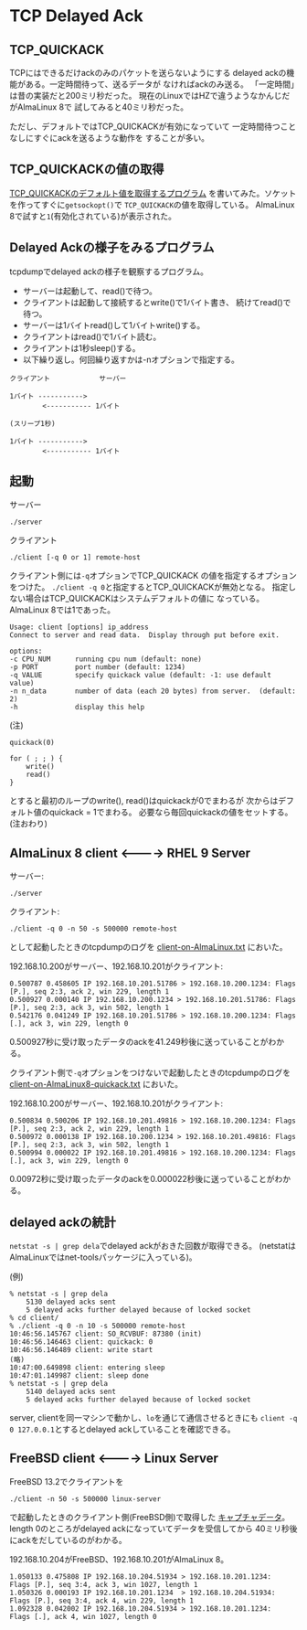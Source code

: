 # TCP Delayed Ack

## TCP_QUICKACK

TCPにはできるだけackのみのパケットを送らないようにする
delayed ackの機能がある。一定時間待って、送るデータが
なければackのみ送る。
「一定時間」は昔の実装だと200ミリ秒だった。
現在のLinuxではHZで違うようなかんじだがAlmaLinux 8で
試してみると40ミリ秒だった。

ただし、デフォルトではTCP_QUICKACKが有効になっていて
一定時間待つことなしにすぐにackを送るような動作を
することが多い。

## TCP_QUICKACKの値の取得

[TCP_QUICKACKのデフォルト値を取得するプログラム](quickack-default-value/)
を書いてみた。ソケットを作ってすぐに``getsockopt()``で
``TCP_QUICKACK``の値を取得している。
AlmaLinux 8で試すと``1``(有効化されている)が表示された。

## Delayed Ackの様子をみるプログラム

tcpdumpでdelayed ackの様子を観察するプログラム。

- サーバーは起動して、read()で待つ。
- クライアントは起動して接続するとwrite()で1バイト書き、
  続けてread()で待つ。
- サーバーは1バイトread()して1バイトwrite()する。
- クライアントはread()で1バイト読む。
- クライアントは1秒sleep()する。
- 以下繰り返し。何回繰り返すかは-nオプションで指定する。

```
クライアント            サーバー

1バイト ----------->
        <----------- 1バイト

(スリープ1秒)

1バイト ----------->
        <----------- 1バイト
```

## 起動

サーバー
```
./server
```

クライアント

```
./client [-q 0 or 1] remote-host
```

クライアント側には``-q``オプションでTCP_QUICKACK
の値を指定するオプションをつけた。
``./client -q 0``と指定するとTCP_QUICKACKが無効となる。
指定しない場合はTCP_QUICKACKはシステムデフォルトの値に
なっている。AlmaLinux 8では1であった。

```
Usage: client [options] ip_address
Connect to server and read data.  Display through put before exit.

options:
-c CPU_NUM      running cpu num (default: none)
-p PORT         port number (default: 1234)
-q VALUE        specify quickack value (default: -1: use default value)
-n n_data       number of data (each 20 bytes) from server.  (default: 2)
-h              display this help
```

(注)
```
quickack(0)

for ( ; ; ) {
    write()
    read()
}
```
とすると最初のループのwrite(), read()はquickackが0でまわるが
次からはデフォルト値のquickack = 1でまわる。
必要なら毎回quickackの値をセットする。(注おわり)

## AlmaLinux 8 client <----> RHEL 9 Server

サーバー:
```
./server
```

クライアント:
```
./client -q 0 -n 50 -s 500000 remote-host
```
として起動したときのtcpdumpのログを
[client-on-AlmaLinux.txt](client-on-AlmaLinux.txt)
においた。

192.168.10.200がサーバー、192.168.10.201がクライアント:
```
0.500787 0.458605 IP 192.168.10.201.51786 > 192.168.10.200.1234: Flags [P.], seq 2:3, ack 2, win 229, length 1
0.500927 0.000140 IP 192.168.10.200.1234 > 192.168.10.201.51786: Flags [P.], seq 2:3, ack 3, win 502, length 1
0.542176 0.041249 IP 192.168.10.201.51786 > 192.168.10.200.1234: Flags [.], ack 3, win 229, length 0
```
0.500927秒に受け取ったデータのackを41.249秒後に送っていることがわかる。

クライアント側で``-q``オプションをつけないで起動したときのtcpdumpのログを
[client-on-AlmaLinux8-quickack.txt](client-on-AlmaLinux8-quickack.txt)
においた。

192.168.10.200がサーバー、192.168.10.201がクライアント:
```
0.500834 0.500206 IP 192.168.10.201.49816 > 192.168.10.200.1234: Flags [P.], seq 2:3, ack 2, win 229, length 1
0.500972 0.000138 IP 192.168.10.200.1234 > 192.168.10.201.49816: Flags [P.], seq 2:3, ack 3, win 502, length 1
0.500994 0.000022 IP 192.168.10.201.49816 > 192.168.10.200.1234: Flags [.], ack 3, win 229, length 0
```
0.00972秒に受け取ったデータのackを0.000022秒後に送っていることがわかる。

## delayed ackの統計

``netstat -s | grep dela``でdelayed ackがおきた回数が取得できる。
(netstatはAlmaLinuxではnet-toolsパッケージに入っている)。

(例)
```
% netstat -s | grep dela
    5130 delayed acks sent
    5 delayed acks further delayed because of locked socket
% cd client/
% ./client -q 0 -n 10 -s 500000 remote-host
10:46:56.145767 client: SO_RCVBUF: 87380 (init)
10:46:56.146463 client: quickack: 0
10:46:56.146489 client: write start
(略)
10:47:00.649898 client: entering sleep
10:47:01.149987 client: sleep done
% netstat -s | grep dela
    5140 delayed acks sent
    5 delayed acks further delayed because of locked socket
```

server, clientを同一マシンで動かし、``lo``を通じて通信させるときにも
``client -q 0 127.0.0.1``とするとdelayed ackしていることを確認できる。

## FreeBSD client <----> Linux Server

FreeBSD 13.2でクライアントを

```
./client -n 50 -s 500000 linux-server
```

で起動したときのクライアント側(FreeBSD側)で取得した
[キャプチャデータ](client-on-FreeBSD.txt)。
length 0のところがdelayed ackになっていてデータを受信してから
40ミリ秒後にackをだしているのがわかる。

192.168.10.204がFreeBSD、192.168.10.201がAlmaLinux 8。

```
1.050133 0.475808 IP 192.168.10.204.51934 > 192.168.10.201.1234:  Flags [P.], seq 3:4, ack 3, win 1027, length 1
1.050326 0.000193 IP 192.168.10.201.1234  > 192.168.10.204.51934: Flags [P.], seq 3:4, ack 4, win 229, length 1
1.092328 0.042002 IP 192.168.10.204.51934 > 192.168.10.201.1234:  Flags [.], ack 4, win 1027, length 0
```

